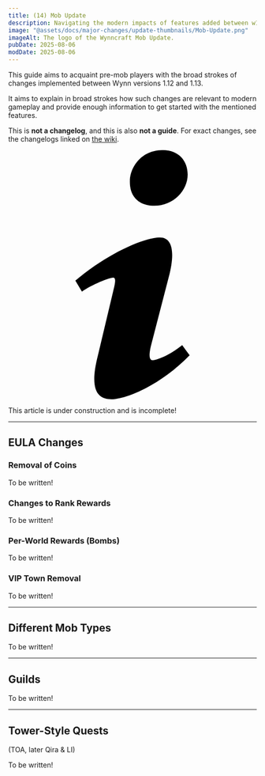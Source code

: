 ```yaml
---
title: (14) Mob Update
description: Navigating the modern impacts of features added between w1.12 (S14) and w1.13 (W14). Intended to rapidly acquaint returning players with the relevant details of past changes.
image: "@assets/docs/major-changes/update-thumbnails/Mob-Update.png"
imageAlt: The logo of the Wynncraft Mob Update.
pubDate: 2025-08-06
modDate: 2025-08-06
---
```


This guide aims to acquaint pre-mob players with the broad strokes of changes implemented between Wynn versions 1.12 and 1.13.

It aims to explain in broad strokes how such changes are relevant to modern gameplay and provide enough information to get started with the mentioned features.

This is **not a changelog**, and this is also **not a guide**. For exact changes, see the changelogs linked on [the wiki](https://wynncraft.wiki.gg/wiki/Version_history).

<div class="flex items-center glass text-white text-sm font-bold px-4 py-1" role="alert">
  <svg class="fill-current w-4 h-4 mr-2" xmlns="http://www.w3.org/2000/svg" viewBox="0 0 20 20"><path d="M12.432 0c1.34 0 2.01.912 2.01 1.957 0 1.305-1.164 2.512-2.679 2.512-1.269 0-2.009-.75-1.974-1.99C9.789 1.436 10.67 0 12.432 0zM8.309 20c-1.058 0-1.833-.652-1.093-3.524l1.214-5.092c.211-.814.246-1.141 0-1.141-.317 0-1.689.562-2.502 1.117l-.528-.88c2.572-2.186 5.531-3.467 6.801-3.467 1.057 0 1.233 1.273.705 3.23l-1.391 5.352c-.246.945-.141 1.271.106 1.271.317 0 1.357-.392 2.379-1.207l.6.814C12.098 19.02 9.365 20 8.309 20z"/></svg>
  <p>This article is under construction and is incomplete!</p>
</div>

---

## EULA Changes
### Removal of Coins
<p class="glass">To be written!</p>

### Changes to Rank Rewards
<p class="glass">To be written!</p>

### Per-World Rewards (Bombs)
<p class="glass">To be written!</p>

### VIP Town Removal
<p class="glass">To be written!</p>

---

## Different Mob Types
<p class="glass">To be written!</p>

---

## Guilds
<p class="glass">To be written!</p>

---

## Tower-Style Quests
(TOA, later Qira & LI)
<p class="glass">To be written!</p>
